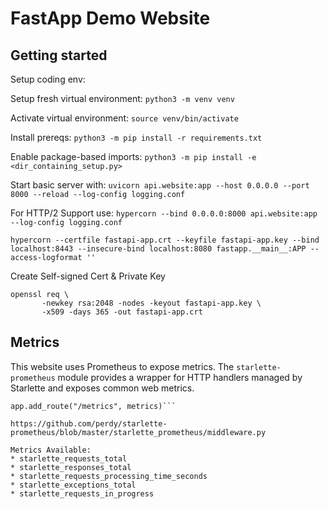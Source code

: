 # FastApp Demo Website

## Getting started

Setup coding env:

Setup fresh virtual environment:
`python3 -m venv venv`

Activate virtual environment:
`source venv/bin/activate`

Install prereqs:
`python3 -m pip install -r requirements.txt`

Enable package-based imports:
`python3 -m pip install -e <dir_containing_setup.py>`



Start basic server with:
`uvicorn api.website:app --host 0.0.0.0 --port 8000 --reload --log-config logging.conf`

For HTTP/2 Support use:
`hypercorn --bind 0.0.0.0:8000 api.website:app --log-config logging.conf`

`hypercorn --certfile fastapi-app.crt --keyfile fastapi-app.key --bind localhost:8443 --insecure-bind localhost:8080 fastapp.__main__:APP --access-logformat ''`

Create Self-signed Cert & Private Key

```
openssl req \
       -newkey rsa:2048 -nodes -keyout fastapi-app.key \
       -x509 -days 365 -out fastapi-app.crt
```

## Metrics
This website uses Prometheus to expose metrics. The `starlette-prometheus` module provides a wrapper for HTTP handlers managed by Starlette and exposes common web metrics.

```app.add_middleware(PrometheusMiddleware)
app.add_route("/metrics", metrics)```

https://github.com/perdy/starlette-prometheus/blob/master/starlette_prometheus/middleware.py

Metrics Available:
* starlette_requests_total
* starlette_responses_total
* starlette_requests_processing_time_seconds
* starlette_exceptions_total
* starlette_requests_in_progress



